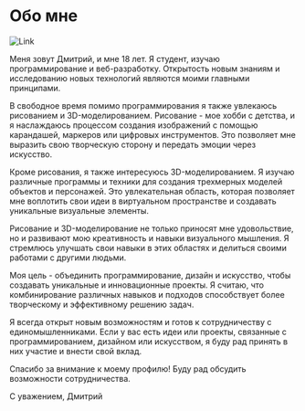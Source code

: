 # Обо мне

![Link](https://assetsio.reedpopcdn.com/Zelda-Site_9uRMRw2.jpg?width=1600&height=900&fit=crop&quality=100&format=png&enable=upscale&auto=webp)

Меня зовут Дмитрий, и мне 18 лет. Я студент, изучаю программирование и веб-разработку. Открытость новым знаниям и исследованию новых технологий являются моими главными принципами.

В свободное время помимо программирования я также увлекаюсь рисованием и 3D-моделированием. Рисование - мое хобби с детства, и я наслаждаюсь процессом создания изображений с помощью карандашей, маркеров или цифровых инструментов. Это позволяет мне выразить свою творческую сторону и передать эмоции через искусство.

Кроме рисования, я также интересуюсь 3D-моделированием. Я изучаю различные программы и техники для создания трехмерных моделей объектов и персонажей. Это увлекательная область, которая позволяет мне воплотить свои идеи в виртуальном пространстве и создавать уникальные визуальные элементы.

Рисование и 3D-моделирование не только приносят мне удовольствие, но и развивают мою креативность и навыки визуального мышления. Я стремлюсь улучшать свои навыки в этих областях и делиться своими работами с другими людьми.

Моя цель - объединить программирование, дизайн и искусство, чтобы создавать уникальные и инновационные проекты. Я считаю, что комбинирование различных навыков и подходов способствует более творческому и эффективному решению задач.

Я всегда открыт новым возможностям и готов к сотрудничеству с единомышленниками. Если у вас есть идеи или проекты, связанные с программированием, дизайном или искусством, я буду рад принять в них участие и внести свой вклад.

Спасибо за внимание к моему профилю! Буду рад обсудить возможности сотрудничества.

С уважением,
Дмитрий